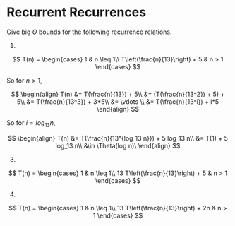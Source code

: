 # Recurrent Recurrences

Give big $\Theta$ bounds for the following recurrence relations.

1.
$$ T(n) =
    \begin{cases}
        1 & n \leq 1\\
        T\left(\frac{n}{13}\right) + 5 & n > 1
    \end{cases}
$$

So for $n > 1$,

$$
\begin{align}
T(n) &= T(\frac{n}{13}) + 5\\
&= (T(\frac{n}{13^2}) + 5) + 5\\
&= T(\frac{n}{13^3}) + 3*5\\
&= \vdots \\ &= T(\frac{n}{13^i}) + i*5
\end{align} 
$$

So for $i = log_13 n$,

$$
\begin{align}
T(n) &= T(\frac{n}{13^{log_13 n}}) + 5 log_13 n\\
&= T(1) + 5 log_13 n\\
&\in \Theta(log n)\
\end{align}
$$

3.
$$ T(n) =
    \begin{cases}
        1 & n \leq 1\\
        13 T\left(\frac{n}{13}\right) + 5 & n > 1
    \end{cases}
$$

4.
$$ T(n) =
    \begin{cases}
        1 & n \leq 1\\
        13 T\left(\frac{n}{13}\right) + 2n & n > 1
    \end{cases}
$$

